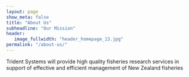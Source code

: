 ```yaml
---
layout: page
show_meta: false
title: "About Us"
subheadline: "Our Mission"
header:
   image_fullwidth: "header_homepage_13.jpg"
permalink: "/about-us/"
---
```

Trident Systems will provide high quality fisheries research services in support of effective and efficient management of New Zealand fisheries
